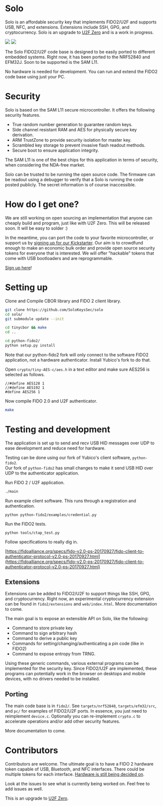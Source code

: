 # Solo

Solo is an affordable security key that implements FIDO2/U2F and supports USB, NFC, and extensions.  Extensions
include SSH, GPG, and cryptocurrency.  Solo is an upgrade to [U2F Zero](https://github.com/conorpp/u2f-zero) and is a work in progress.

![](https://i.imgur.com/cXWtI1D.png)
![](https://i.imgur.com/vwFbsQW.png?1)

The Solo FIDO2/U2F code base is designed to be easily ported to different embedded systems.
Right now, it has been ported to the NRF52840 and EFM32J.  Soon to be supported is the SAM L11.

No hardware is needed for development.  You can run and extend the FIDO2 code base
using just your PC.

# Security

Solo is based on the SAM L11 secure microcontroller.  It offers the following security features.

- True random number generation to guarantee random keys.
- Side channel resistant RAM and AES for physically secure key derivation.
- ARM TrustZone to provide security isolation for master key.
- Scrambled key storage to prevent invasive flash readout methods.
- Secure boot to ensure application integrity.

The SAM L11 is one of the best chips for this application in terms of security,
when considering the NDA-free market.

Solo can be trusted to be running the open source code.  The firmware can be readout using a debugger to verify that a Solo is running
the code posted publicly.  The secret information is of course inaccessible.

# How do I get one?

We are still working on open sourcing an implementation that anyone can cheaply
build and program, just like with U2F Zero.  This will be released soon.  It will be easy to solder :)

In the meantime, you can port the code to your favorite microcontroller, or support
us by [signing up for our Kickstarter](https://solokeys.com/).  Our aim is to crowdfund enough to make an economic
bulk order and provide open source security tokens for everyone that is interested.  We will offer 
"hackable" tokens that come with USB bootloaders and are reprogrammable.

[Sign up here](https://solokeys.com/)!


# Setting up

Clone and Compile CBOR library and FIDO 2 client library.

```bash
git clone https://github.com/SoloKeysSec/solo
cd solo/
git submodule update --init

cd tinycbor && make
cd ..

cd python-fido2/
python setup.py install

```

Note that our python-fido2 fork will only connect to the software FIDO2 application,
not a hardware authenticator.  Install Yubico's fork to do that.


Open `crypto/tiny-AES-c/aes.h` in a text editor and make sure AES256 is selected as follows.

```
//#define AES128 1
//#define AES192 1
#define AES256 1
```

Now compile FIDO 2.0 and U2F authenticator.

```bash
make
```

# Testing and development

The application is set up to send and recv USB HID messages over UDP to ease
development and reduce need for hardware.

Testing can be done using our fork of Yubico's client software, `python-fido2`.  
Our fork of `python-fido2` has small changes to make it send
USB HID over UDP to the authenticator application.

Run FIDO 2 / U2F application.

```bash
./main
```

Run example client software.  This runs through a registration and authentication.

```
python python-fido2/examples/credential.py
```

Run the FIDO2 tests.

```
python tools/ctap_test.py
```

Follow specifications to really dig in.

[https://fidoalliance.org/specs/fido-v2.0-ps-20170927/fido-client-to-authenticator-protocol-v2.0-ps-20170927.html](https://fidoalliance.org/specs/fido-v2.0-ps-20170927/fido-client-to-authenticator-protocol-v2.0-ps-20170927.html)

## Extensions

Extensions can be added to FIDO2/U2F to support things like SSH, GPG, and cryptocurrency.
Right now, an experimental cryptocurrency extension can be found in `fido2/extensions` and `web/index.html`.
More documentation to come.

The main goal is to expose an extensible API on Solo, like the following:
- Command to store private key
- Command to sign arbitrary hash
- Command to derive a public key
- Commands for setting/changing/authenticating a pin code (like in FIDO2)
- Command to expose entropy from TRNG.

Using these generic commands, various external programs can be implemented for the security key.
Since FIDO2/U2F are implemented, these programs can potentially work in the browser on desktops
and mobile devices, with no drivers needed to be installed.


## Porting

The main code base is in `fido2/`.  See `targets/nrf52840`, `targets/efm32/src`, and `pc/`
for examples of FIDO2/U2F ports.  In essence, you just need to reimplement `device.c`.  Optionally you can
re-implement `crypto.c` to accelerate operations and/or add other security features.


More documentation to come.

# Contributors

Contributors are welcome.  The ultimate goal is to have a FIDO 2 hardware token
capable of USB, Bluetooth, and NFC interfaces.  There could be multiple tokens
for each interface.  [Hardware is still being decided
    on](https://github.com/conorpp/u2f-zero/issues/76).
    
Look at the issues to see what is currently being worked on.  Feel free to add issues as well.

This is an upgrade to [U2F
Zero](https://github.com/conorpp/u2f-zero).







